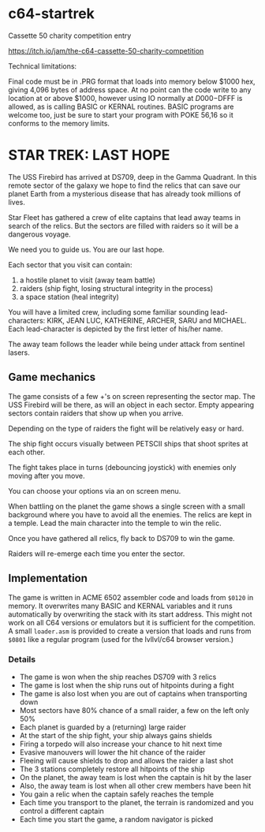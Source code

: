 # c64-startrek
Cassette 50 charity competition entry

https://itch.io/jam/the-c64-cassette-50-charity-competition

Technical limitations:

 Final code must be in .PRG format that loads into memory below $1000 hex, giving 4,096 bytes of address space.
 At no point can the code write to any location at or above $1000, however using IO normally at $D000-$DFFF is allowed, as is calling BASIC or KERNAL routines. BASIC programs are welcome too, just be sure to start your program with POKE 56,16 so it conforms to the memory limits.

# STAR TREK: LAST HOPE

The USS Firebird has arrived at DS709, deep in the Gamma Quadrant. In this remote sector of the galaxy we hope to find the relics that can save our planet Earth from a mysterious disease that has already took millions of lives.

Star Fleet has gathered a crew of elite captains that lead away teams in search of the relics. But the sectors are filled with raiders so it will be a dangerous voyage.

We need you to guide us. You are our last hope.

Each sector that you visit can contain:
1. a hostile planet to visit (away team battle)
1. raiders (ship fight, losing structural integrity in the process)
1. a space station (heal integrity)

You will have a limited crew, including some familiar sounding lead-characters: KIRK, JEAN LUC, KATHERINE, ARCHER, SARU and MICHAEL. Each lead-character is depicted by the first letter of his/her name.

The away team follows the leader while being under attack from sentinel lasers.

## Game mechanics

The game consists of a few +'s on screen representing the sector map. The USS Firebird will be there, as will an object in each sector. Empty appearing sectors contain raiders that show up when you arrive.

Depending on the type of raiders the fight will be relatively easy or hard.

The ship fight occurs visually between PETSCII ships that shoot sprites at each other.

The fight takes place in turns (debouncing joystick) with enemies only moving after you move.

You can choose your options via an on screen menu.

When battling on the planet the game shows a single screen with a small background where you have to avoid all the enemies. The relics are kept in a temple.
Lead the main character into the temple to win the relic.

Once you have gathered all relics, fly back to DS709 to win the game.

Raiders will re-emerge each time you enter the sector.

## Implementation

The game is written in ACME 6502 assembler code and loads from `$0120` in memory.
It overwrites many BASIC and KERNAL variables and it runs automatically by overwriting the stack with its start address.
This might not work on all C64 versions or emulators but it is sufficient for the competition. A small `loader.asm` is provided to create a version that loads and runs from `$0801` like a regular program (used for the lvllvl/c64 browser version.)

### Details

* The game is won when the ship reaches DS709 with 3 relics
* The game is lost when the ship runs out of hitpoints during a fight
* The game is also lost when you are out of captains when transporting down
* Most sectors have 80% chance of a small raider, a few on the left only 50%
* Each planet is guarded by a (returning) large raider
* At the start of the ship fight, your ship always gains shields
* Firing a torpedo will also increase your chance to hit next time
* Evasive manouvers will lower the hit chance of the raider
* Fleeing will cause shields to drop and allows the raider a last shot
* The 3 stations completely restore all hitpoints of the ship
* On the planet, the away team is lost when the captain is hit by the laser
* Also, the away team is lost when all other crew members have been hit
* You gain a relic when the captain safely reaches the temple
* Each time you transport to the planet, the terrain is randomized and you control a different captain
* Each time you start the game, a random navigator is picked

